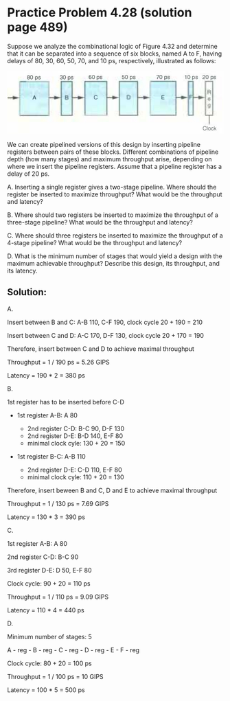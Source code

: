 # Practice Problem 4.28 (solution page 489)

Suppose we analyze the combinational logic of Figure 4.32 and determine that it can be separated into a sequence of six blocks, named A to F, having delays of 80, 30, 60, 50, 70, and 10 ps, respectively, illustrated as follows:

![](./images/4.28.png)

We can create pipelined versions of this design by inserting pipeline registers between pairs of these blocks. Different combinations of pipeline depth (how many stages) and maximum throughput arise, depending on where we insert the pipeline registers. Assume that a pipeline register has a delay of 20 ps.

A. Inserting a single register gives a two-stage pipeline. Where should the register be inserted to maximize throughput? What would be the throughput and latency?

B. Where should two registers be inserted to maximize the throughput of a three-stage pipeline? What would be the throughput and latency?

C. Where should three registers be inserted to maximize the throughput of a 4-stage pipeline? What would be the throughput and latency?

D. What is the minimum number of stages that would yield a design with the maximum achievable throughput? Describe this design, its throughput, and its latency.

## Solution:

A.

Insert between B and C: A-B 110, C-F 190, clock cycle 20 + 190 = 210

Insert between C and D: A-C 170, D-F 130, clock cycle 20 + 170 = 190 

Therefore, insert between C and D to achieve maximal throughput

Throughput = 1 / 190 ps = 5.26 GIPS

Latency = 190 * 2 = 380 ps

B. 

1st register has to be inserted before C-D

- 1st register A-B: A 80
    - 2nd register C-D: B-C 90, D-F 130
    - 2nd register D-E: B-D 140, E-F 80
    - minimal clock cyle: 130 + 20 = 150

- 1st register B-C: A-B 110
    - 2nd register D-E: C-D 110, E-F 80
    - minimal clock cyle: 110 + 20 = 130

Therefore, insert beween B and C, D and E to achieve maximal throughput

Throughput = 1 / 130 ps = 7.69 GIPS

Latency = 130 * 3 = 390 ps

C. 

1st register A-B: A 80

2nd register C-D: B-C 90

3rd register D-E: D 50, E-F 80

Clock cycle: 90 + 20 = 110 ps

Throughput = 1 / 110 ps = 9.09 GIPS

Latency = 110 * 4 = 440 ps

D. 

Minimum number of stages: 5

A - reg - B - reg - C - reg - D - reg - E - F - reg

Clock cycle: 80 + 20 = 100 ps

Throughput = 1 / 100 ps = 10 GIPS

Latency = 100 * 5 = 500 ps